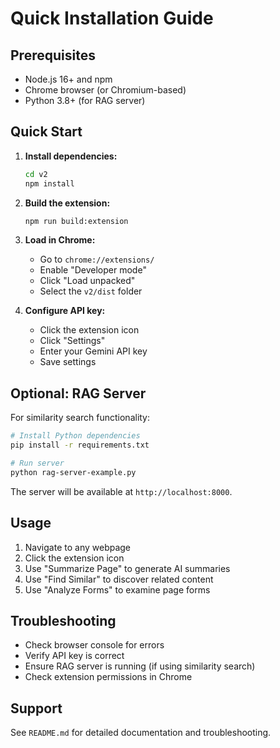 # Quick Installation Guide

## Prerequisites

- Node.js 16+ and npm
- Chrome browser (or Chromium-based)
- Python 3.8+ (for RAG server)

## Quick Start

1. **Install dependencies:**
   ```bash
   cd v2
   npm install
   ```

2. **Build the extension:**
   ```bash
   npm run build:extension
   ```

3. **Load in Chrome:**
   - Go to `chrome://extensions/`
   - Enable "Developer mode"
   - Click "Load unpacked"
   - Select the `v2/dist` folder

4. **Configure API key:**
   - Click the extension icon
   - Click "Settings"
   - Enter your Gemini API key
   - Save settings

## Optional: RAG Server

For similarity search functionality:

```bash
# Install Python dependencies
pip install -r requirements.txt

# Run server
python rag-server-example.py
```

The server will be available at `http://localhost:8000`.

## Usage

1. Navigate to any webpage
2. Click the extension icon
3. Use "Summarize Page" to generate AI summaries
4. Use "Find Similar" to discover related content
5. Use "Analyze Forms" to examine page forms

## Troubleshooting

- Check browser console for errors
- Verify API key is correct
- Ensure RAG server is running (if using similarity search)
- Check extension permissions in Chrome

## Support

See `README.md` for detailed documentation and troubleshooting.
